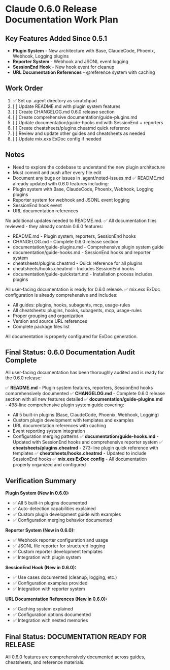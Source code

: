 # Claude 0.6.0 Release Documentation Work Plan

## Key Features Added Since 0.5.1
- **Plugin System** - New architecture with Base, ClaudeCode, Phoenix, Webhook, Logging plugins
- **Reporter System** - Webhook and JSONL event logging  
- **SessionEnd Hook** - New hook event for cleanup
- **URL Documentation References** - @reference system with caching

## Work Order
1. ✅ Set up .agent directory as scratchpad
2. [ ] Update README.md with plugin system features
3. [ ] Create CHANGELOG.md 0.6.0 release section
4. [ ] Create comprehensive documentation/guide-plugins.md
5. [ ] Update documentation/guide-hooks.md with SessionEnd + reporters
6. [ ] Create cheatsheets/plugins.cheatmd quick reference
7. [ ] Review and update other guides and cheatsheets as needed
8. [ ] Update mix.exs ExDoc config if needed

## Notes
- Need to explore the codebase to understand the new plugin architecture
- Must commit and push after every file edit
- Document any bugs or issues in .agent/noted-issues.md
✅ README.md already updated with 0.6.0 features including:
- Plugin system with Base, ClaudeCode, Phoenix, Webhook, Logging plugins
- Reporter system for webhook and JSONL event logging
- SessionEnd hook event
- URL documentation references

No additional updates needed to README.md.
✅ All documentation files reviewed - they already contain 0.6.0 features:

- README.md - Plugin system, reporters, SessionEnd hooks
- CHANGELOG.md - Complete 0.6.0 release section
- documentation/guide-plugins.md - Comprehensive plugin system guide
- documentation/guide-hooks.md - SessionEnd hooks and reporter system
- cheatsheets/plugins.cheatmd - Quick reference for all plugins
- cheatsheets/hooks.cheatmd - Includes SessionEnd hooks
- documentation/guide-quickstart.md - Installation process includes plugins

All user-facing documentation is ready for 0.6.0 release.
✅ mix.exs ExDoc configuration is already comprehensive and includes:

- All guides: plugins, hooks, subagents, mcp, usage-rules
- All cheatsheets: plugins, hooks, subagents, mcp, usage-rules  
- Proper grouping and organization
- Version and source URL references
- Complete package files list

All documentation is properly configured for ExDoc generation.

## Final Status: 0.6.0 Documentation Audit Complete

All user-facing documentation has been thoroughly audited and is ready for the 0.6.0 release:

✅ **README.md** - Plugin system features, reporters, SessionEnd hooks comprehensively documented
✅ **CHANGELOG.md** - Complete 0.6.0 release section with all new features detailed
✅ **documentation/guide-plugins.md** - 498-line comprehensive plugin system guide covering:
  - All 5 built-in plugins (Base, ClaudeCode, Phoenix, Webhook, Logging)
  - Custom plugin development with templates and examples
  - URL documentation references with caching
  - Event reporting system integration
  - Configuration merging patterns
✅ **documentation/guide-hooks.md** - Updated with SessionEnd hooks and comprehensive reporter system
✅ **cheatsheets/plugins.cheatmd** - 273-line plugin quick reference with templates
✅ **cheatsheets/hooks.cheatmd** - Updated to include SessionEnd hooks
✅ **mix.exs ExDoc config** - All documentation properly organized and configured

## Verification Summary

**Plugin System (New in 0.6.0):**
- ✅ All 5 built-in plugins documented
- ✅ Auto-detection capabilities explained  
- ✅ Custom plugin development guide with examples
- ✅ Configuration merging behavior documented

**Reporter System (New in 0.6.0):**
- ✅ Webhook reporter configuration and usage
- ✅ JSONL file reporter for structured logging
- ✅ Custom reporter development templates
- ✅ Integration with plugin system

**SessionEnd Hook (New in 0.6.0):**
- ✅ Use cases documented (cleanup, logging, etc.)
- ✅ Configuration examples provided
- ✅ Integration with reporter system

**URL Documentation References (New in 0.6.0):**
- ✅ Caching system explained
- ✅ Configuration options documented
- ✅ Integration with nested memories

## Final Status: DOCUMENTATION READY FOR RELEASE
All 0.6.0 features are comprehensively documented across guides, cheatsheets, and reference materials.
